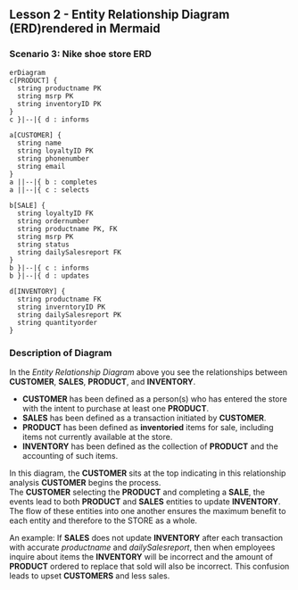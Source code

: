 ## Lesson 2 - Entity Relationship Diagram \(ERD\)rendered in Mermaid

### Scenario 3: Nike shoe store ERD


```mermaid
erDiagram
c[PRODUCT] {
  string productname PK
  string msrp PK
  string inventoryID PK
}
c }|--|{ d : informs

a[CUSTOMER] {
  string name
  string loyaltyID PK
  string phonenumber
  string email
}
a ||--|{ b : completes
a ||--|{ c : selects

b[SALE] {
  string loyaltyID FK
  string ordernumber
  string productname PK, FK
  string msrp PK
  string status
  string dailySalesreport FK
}
b }|--|{ c : informs
b }|--|{ d : updates

d[INVENTORY] {
  string productname FK
  string inverntoryID PK
  string dailySalesreport PK
  string quantityorder
}
```

### Description of Diagram

In the *Entity Relationship Diagram* above you see the relationships between **CUSTOMER**, **SALES**, **PRODUCT**, and **INVENTORY**.

* __CUSTOMER__ has been defined as a person\(s\) who has entered the store with the intent to purchase at least one __PRODUCT__.
* __SALES__ has been defined as a transaction initiated by __CUSTOMER__.
* __PRODUCT__ has been defined as __inventoried__ items for sale, including items not currently available at the store.
* __INVENTORY__ has been defined as the collection of __PRODUCT__ and the accounting of such items.

In this diagram, the __CUSTOMER__ sits at the top indicating in this relationship analysis __CUSTOMER__ begins the process.  
The __CUSTOMER__ selecting the __PRODUCT__ and completing a __SALE__, the events lead to both __PRODUCT__ and __SALES__ entities to update __INVENTORY__.  
The flow of these entities into one another ensures the maximum benefit to each entity and therefore to the STORE as a whole.  

An example: If __SALES__ does not update __INVENTORY__ after each transaction with accurate *productname* and *dailySalesreport*, then when employees inquire about items the __INVENTORY__ will be incorrect and the amount of __PRODUCT__ ordered to replace that sold will also be incorrect. This confusion leads to upset __CUSTOMERS__ and less sales.

